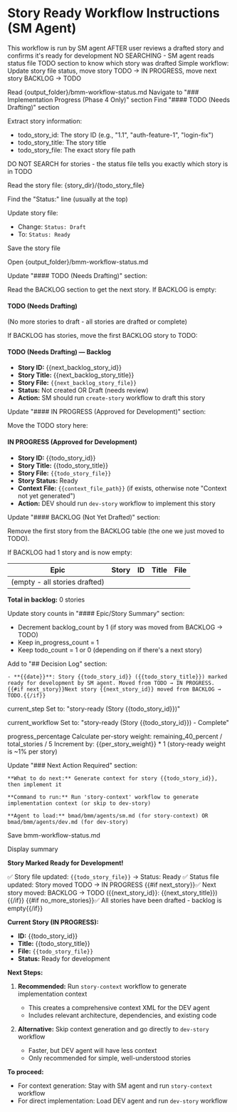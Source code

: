 # Story Ready Workflow Instructions (SM Agent)

<workflow>

<critical>This workflow is run by SM agent AFTER user reviews a drafted story and confirms it's ready for development</critical>
<critical>NO SEARCHING - SM agent reads status file TODO section to know which story was drafted</critical>
<critical>Simple workflow: Update story file status, move story TODO → IN PROGRESS, move next story BACKLOG → TODO</critical>

<step n="1" goal="Read status file and identify the TODO story">

<action>Read {output_folder}/bmm-workflow-status.md</action>
<action>Navigate to "### Implementation Progress (Phase 4 Only)" section</action>
<action>Find "#### TODO (Needs Drafting)" section</action>

<action>Extract story information:</action>

- todo_story_id: The story ID (e.g., "1.1", "auth-feature-1", "login-fix")
- todo_story_title: The story title
- todo_story_file: The exact story file path

<critical>DO NOT SEARCH for stories - the status file tells you exactly which story is in TODO</critical>

</step>

<step n="2" goal="Update the story file status">

<action>Read the story file: {story_dir}/{todo_story_file}</action>

<action>Find the "Status:" line (usually at the top)</action>

<action>Update story file:</action>

- Change: `Status: Draft`
- To: `Status: Ready`

<action>Save the story file</action>

</step>

<step n="3" goal="Move story from TODO → IN PROGRESS in status file">

<action>Open {output_folder}/bmm-workflow-status.md</action>

<action>Update "#### TODO (Needs Drafting)" section:</action>

Read the BACKLOG section to get the next story. If BACKLOG is empty:

#### TODO (Needs Drafting)

(No more stories to draft - all stories are drafted or complete)

If BACKLOG has stories, move the first BACKLOG story to TODO:

#### TODO (Needs Drafting) — Backlog

- **Story ID:** {{next_backlog_story_id}}
- **Story Title:** {{next_backlog_story_title}}
- **Story File:** `{{next_backlog_story_file}}`
- **Status:** Not created OR Draft (needs review)
- **Action:** SM should run `create-story` workflow to draft this story

<action>Update "#### IN PROGRESS (Approved for Development)" section:</action>

Move the TODO story here:

#### IN PROGRESS (Approved for Development)

- **Story ID:** {{todo_story_id}}
- **Story Title:** {{todo_story_title}}
- **Story File:** `{{todo_story_file}}`
- **Story Status:** Ready
- **Context File:** `{{context_file_path}}` (if exists, otherwise note "Context not yet generated")
- **Action:** DEV should run `dev-story` workflow to implement this story

<action>Update "#### BACKLOG (Not Yet Drafted)" section:</action>

Remove the first story from the BACKLOG table (the one we just moved to TODO).

If BACKLOG had 1 story and is now empty:

| Epic                          | Story | ID  | Title | File |
| ----------------------------- | ----- | --- | ----- | ---- |
| (empty - all stories drafted) |       |     |       |      |

**Total in backlog:** 0 stories

<action>Update story counts in "#### Epic/Story Summary" section:</action>

- Decrement backlog_count by 1 (if story was moved from BACKLOG → TODO)
- Keep in_progress_count = 1
- Keep todo_count = 1 or 0 (depending on if there's a next story)

</step>

<step n="4" goal="Update Decision Log, Progress, and Next Action">

<action>Add to "## Decision Log" section:</action>

```
- **{{date}}**: Story {{todo_story_id}} ({{todo_story_title}}) marked ready for development by SM agent. Moved from TODO → IN PROGRESS. {{#if next_story}}Next story {{next_story_id}} moved from BACKLOG → TODO.{{/if}}
```

<template-output file="{{status_file_path}}">current_step</template-output>
<action>Set to: "story-ready (Story {{todo_story_id}})"</action>

<template-output file="{{status_file_path}}">current_workflow</template-output>
<action>Set to: "story-ready (Story {{todo_story_id}}) - Complete"</action>

<template-output file="{{status_file_path}}">progress_percentage</template-output>
<action>Calculate per-story weight: remaining_40_percent / total_stories / 5</action>
<action>Increment by: {{per_story_weight}} \* 1 (story-ready weight is ~1% per story)</action>

<action>Update "### Next Action Required" section:</action>

```
**What to do next:** Generate context for story {{todo_story_id}}, then implement it

**Command to run:** Run 'story-context' workflow to generate implementation context (or skip to dev-story)

**Agent to load:** bmad/bmm/agents/sm.md (for story-context) OR bmad/bmm/agents/dev.md (for dev-story)
```

<action>Save bmm-workflow-status.md</action>

</step>

<step n="5" goal="Confirm completion to user">

<action>Display summary</action>

**Story Marked Ready for Development!**

✅ Story file updated: `{{todo_story_file}}` → Status: Ready
✅ Status file updated: Story moved TODO → IN PROGRESS
{{#if next_story}}✅ Next story moved: BACKLOG → TODO ({{next_story_id}}: {{next_story_title}}){{/if}}
{{#if no_more_stories}}✅ All stories have been drafted - backlog is empty{{/if}}

**Current Story (IN PROGRESS):**

- **ID:** {{todo_story_id}}
- **Title:** {{todo_story_title}}
- **File:** `{{todo_story_file}}`
- **Status:** Ready for development

**Next Steps:**

1. **Recommended:** Run `story-context` workflow to generate implementation context
   - This creates a comprehensive context XML for the DEV agent
   - Includes relevant architecture, dependencies, and existing code

2. **Alternative:** Skip context generation and go directly to `dev-story` workflow
   - Faster, but DEV agent will have less context
   - Only recommended for simple, well-understood stories

**To proceed:**

- For context generation: Stay with SM agent and run `story-context` workflow
- For direct implementation: Load DEV agent and run `dev-story` workflow

</step>

</workflow>
